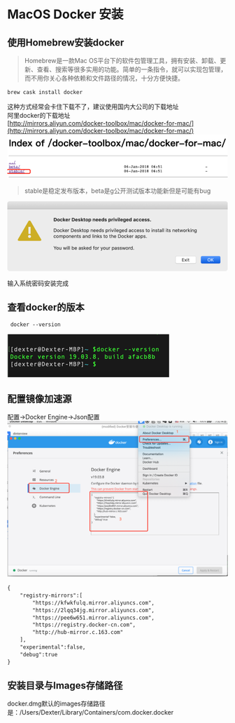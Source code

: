 # MacOS Docker 安装

## 使用Homebrew安装docker

> Homebrew是一款Mac OS平台下的软件包管理工具，拥有安装、卸载、更新、查看、搜索等很多实用的功能。简单的一条指令，就可以实现包管理，而不用你关心各种依赖和文件路径的情况，十分方便快捷。

```xml
brew cask install docker
```

这种方式经常会卡住下载不了，建议使用国内大公司的下载地址  
阿里docker的下载地址  
[http://mirrors.aliyun.com/docker-toolbox/mac/docker-for-mac/](http://mirrors.aliyun.com/docker-toolbox/mac/docker-for-mac/)  
![](/assets/运维基础-docker-安装与使用-1.png)

> stable是稳定发布版本，beta是g公开测试版本功能新但是可能有bug

![](/assets/运维基础-docker-安装与使用-2.png)

输入系统密码安装完成

## 查看docker的版本

```xml
 docker --version
```

![](/assets/运维基础-docker-安装与使用-3.png)

## 配置镜像加速源

配置-&gt;Docker Engine-&gt;Json配置![](/assets/运维基础-docker-安装与使用-4.png)

```xml
{
    "registry-mirrors":[
        "https://kfwkfulq.mirror.aliyuncs.com",
        "https://2lqq34jg.mirror.aliyuncs.com",
        "https://pee6w651.mirror.aliyuncs.com",
        "https://registry.docker-cn.com",
        "http://hub-mirror.c.163.com"
    ],
    "experimental":false,
    "debug":true
}
```
## 安装目录与Images存储路径
docker.dmg默认的images存储路径是：/Users/Dexter/Library/Containers/com.docker.docker






